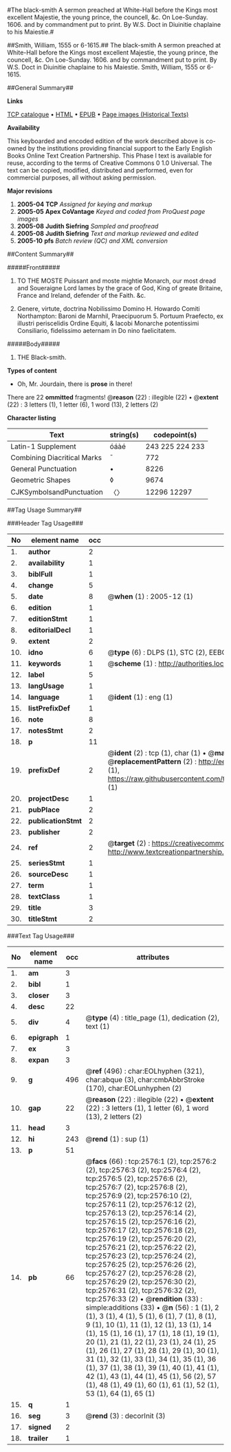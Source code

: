 #The black-smith A sermon preached at White-Hall before the Kings most excellent Majestie, the young prince, the councell, &c. On Loe-Sunday. 1606. and by commandment put to print. By W.S. Doct in Diuinitie chaplaine to his Maiestie.#

##Smith, William, 1555 or 6-1615.##
The black-smith A sermon preached at White-Hall before the Kings most excellent Majestie, the young prince, the councell, &c. On Loe-Sunday. 1606. and by commandment put to print. By W.S. Doct in Diuinitie chaplaine to his Maiestie.
Smith, William, 1555 or 6-1615.

##General Summary##

**Links**

[TCP catalogue](http://www.ota.ox.ac.uk/tcp/)  • 
[HTML](http://tei.it.ox.ac.uk/tcp/Texts-HTML/free/A12/A12565.html)  • 
[EPUB](http://tei.it.ox.ac.uk/tcp/Texts-EPUB/free/A12/A12565.epub) • 
[Page images (Historical Texts)](https://data.historicaltexts.jisc.ac.uk/view?pubId=eebo-99838209e&pageId=eebo-99838209e-2576-1)

**Availability**

This keyboarded and encoded edition of the
	       work described above is co-owned by the institutions
	       providing financial support to the Early English Books
	       Online Text Creation Partnership. This Phase I text is
	       available for reuse, according to the terms of Creative
	       Commons 0 1.0 Universal. The text can be copied,
	       modified, distributed and performed, even for
	       commercial purposes, all without asking permission.

**Major revisions**

1. __2005-04__ __TCP__ *Assigned for keying and markup*
1. __2005-05__ __Apex CoVantage__ *Keyed and coded from ProQuest page images*
1. __2005-08__ __Judith Siefring__ *Sampled and proofread*
1. __2005-08__ __Judith Siefring__ *Text and markup reviewed and edited*
1. __2005-10__ __pfs__ *Batch review (QC) and XML conversion*

##Content Summary##

#####Front#####

1. TO THE MOSTE Puissant and moste mightie Monarch, our most dread and Soueraigne Lord Iames by the grace of God, King of greate Britaine, France and Ireland, defender of the Faith. &c.

1. Genere, virtute, doctrina Nobilissimo Domino H. Howardo Comiti Northampton: Baroni de Marnhil, Praecipuorum 5. Portuum Praefecto, ex illustri periscelidis Ordine Equiti, & Iacobi Monarche potentissimi Consiliario, fidelissimo aeternam in Do nino faelicitatem.

#####Body#####

1. THE Black-smith.

**Types of content**

  * Oh, Mr. Jourdain, there is **prose** in there!

There are 22 **ommitted** fragments! 
 @__reason__ (22) : illegible (22)  •  @__extent__ (22) : 3 letters (1), 1 letter (6), 1 word (13), 2 letters (2)

**Character listing**


|Text|string(s)|codepoint(s)|
|---|---|---|
|Latin-1 Supplement|óáàé|243 225 224 233|
|Combining             Diacritical Marks|̄|772|
|General Punctuation|•|8226|
|Geometric Shapes|◊|9674|
|CJKSymbolsandPunctuation|〈〉|12296 12297|

##Tag Usage Summary##

###Header Tag Usage###

|No|element name|occ|attributes|
|---|---|---|---|
|1.|__author__|2||
|2.|__availability__|1||
|3.|__biblFull__|1||
|4.|__change__|5||
|5.|__date__|8| @__when__ (1) : 2005-12 (1)|
|6.|__edition__|1||
|7.|__editionStmt__|1||
|8.|__editorialDecl__|1||
|9.|__extent__|2||
|10.|__idno__|6| @__type__ (6) : DLPS (1), STC (2), EEBO-CITATION (1), PROQUEST (1), VID (1)|
|11.|__keywords__|1| @__scheme__ (1) : http://authorities.loc.gov/ (1)|
|12.|__label__|5||
|13.|__langUsage__|1||
|14.|__language__|1| @__ident__ (1) : eng (1)|
|15.|__listPrefixDef__|1||
|16.|__note__|8||
|17.|__notesStmt__|2||
|18.|__p__|11||
|19.|__prefixDef__|2| @__ident__ (2) : tcp (1), char (1)  •  @__matchPattern__ (2) : ([0-9\-]+):([0-9IVX]+) (1), (.+) (1)  •  @__replacementPattern__ (2) : http://eebo.chadwyck.com/downloadtiff?vid=$1&page=$2 (1), https://raw.githubusercontent.com/textcreationpartnership/Texts/master/tcpchars.xml#$1 (1)|
|20.|__projectDesc__|1||
|21.|__pubPlace__|2||
|22.|__publicationStmt__|2||
|23.|__publisher__|2||
|24.|__ref__|2| @__target__ (2) : https://creativecommons.org/publicdomain/zero/1.0/ (1), http://www.textcreationpartnership.org/docs/. (1)|
|25.|__seriesStmt__|1||
|26.|__sourceDesc__|1||
|27.|__term__|1||
|28.|__textClass__|1||
|29.|__title__|3||
|30.|__titleStmt__|2||


###Text Tag Usage###

|No|element name|occ|attributes|
|---|---|---|---|
|1.|__am__|3||
|2.|__bibl__|1||
|3.|__closer__|3||
|4.|__desc__|22||
|5.|__div__|4| @__type__ (4) : title_page (1), dedication (2), text (1)|
|6.|__epigraph__|1||
|7.|__ex__|3||
|8.|__expan__|3||
|9.|__g__|496| @__ref__ (496) : char:EOLhyphen (321), char:abque (3), char:cmbAbbrStroke (170), char:EOLunhyphen (2)|
|10.|__gap__|22| @__reason__ (22) : illegible (22)  •  @__extent__ (22) : 3 letters (1), 1 letter (6), 1 word (13), 2 letters (2)|
|11.|__head__|3||
|12.|__hi__|243| @__rend__ (1) : sup (1)|
|13.|__p__|51||
|14.|__pb__|66| @__facs__ (66) : tcp:2576:1 (2), tcp:2576:2 (2), tcp:2576:3 (2), tcp:2576:4 (2), tcp:2576:5 (2), tcp:2576:6 (2), tcp:2576:7 (2), tcp:2576:8 (2), tcp:2576:9 (2), tcp:2576:10 (2), tcp:2576:11 (2), tcp:2576:12 (2), tcp:2576:13 (2), tcp:2576:14 (2), tcp:2576:15 (2), tcp:2576:16 (2), tcp:2576:17 (2), tcp:2576:18 (2), tcp:2576:19 (2), tcp:2576:20 (2), tcp:2576:21 (2), tcp:2576:22 (2), tcp:2576:23 (2), tcp:2576:24 (2), tcp:2576:25 (2), tcp:2576:26 (2), tcp:2576:27 (2), tcp:2576:28 (2), tcp:2576:29 (2), tcp:2576:30 (2), tcp:2576:31 (2), tcp:2576:32 (2), tcp:2576:33 (2)  •  @__rendition__ (33) : simple:additions (33)  •  @__n__ (56) : 1 (1), 2 (1), 3 (1), 4 (1), 5 (1), 6 (1), 7 (1), 8 (1), 9 (1), 10 (1), 11 (1), 12 (1), 13 (1), 14 (1), 15 (1), 16 (1), 17 (1), 18 (1), 19 (1), 20 (1), 21 (1), 22 (1), 23 (1), 24 (1), 25 (1), 26 (1), 27 (1), 28 (1), 29 (1), 30 (1), 31 (1), 32 (1), 33 (1), 34 (1), 35 (1), 36 (1), 37 (1), 38 (1), 39 (1), 40 (1), 41 (1), 42 (1), 43 (1), 44 (1), 45 (1), 56 (2), 57 (1), 48 (1), 49 (1), 60 (1), 61 (1), 52 (1), 53 (1), 64 (1), 65 (1)|
|15.|__q__|1||
|16.|__seg__|3| @__rend__ (3) : decorInit (3)|
|17.|__signed__|2||
|18.|__trailer__|1||
